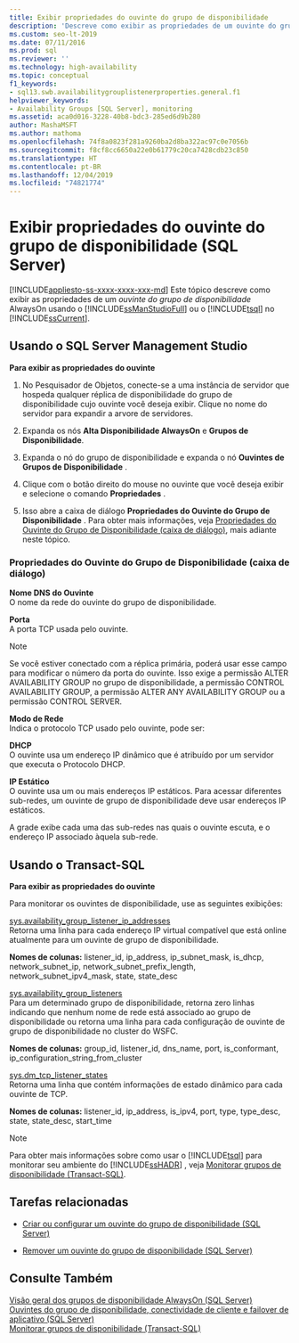 ```yaml
---
title: Exibir propriedades do ouvinte do grupo de disponibilidade
description: 'Descreve como exibir as propriedades de um ouvinte do grupo de disponibilidade Always On com SSMS (SQL Server Management Studio), T-SQL (Transact-SQL) ou SQL PowerShell. '
ms.custom: seo-lt-2019
ms.date: 07/11/2016
ms.prod: sql
ms.reviewer: ''
ms.technology: high-availability
ms.topic: conceptual
f1_keywords:
- sql13.swb.availabilitygrouplistenerproperties.general.f1
helpviewer_keywords:
- Availability Groups [SQL Server], monitoring
ms.assetid: aca0d016-3228-40b8-bdc3-285ed6d9b280
author: MashaMSFT
ms.author: mathoma
ms.openlocfilehash: 74f8a0823f281a9260ba2d8ba322ac97c0e7056b
ms.sourcegitcommit: f8cf8cc6650a22e0b61779c20ca7428cdb23c850
ms.translationtype: HT
ms.contentlocale: pt-BR
ms.lasthandoff: 12/04/2019
ms.locfileid: "74821774"
---
```

# <a name="view-availability-group-listener-properties-sql-server"></a>Exibir propriedades do ouvinte do grupo de disponibilidade (SQL Server)
[!INCLUDE[appliesto-ss-xxxx-xxxx-xxx-md](../../../includes/appliesto-ss-xxxx-xxxx-xxx-md.md)]
  Este tópico descreve como exibir as propriedades de um *ouvinte do grupo de disponibilidade* AlwaysOn usando o [!INCLUDE[ssManStudioFull](../../../includes/ssmanstudiofull-md.md)] ou o [!INCLUDE[tsql](../../../includes/tsql-md.md)] no [!INCLUDE[ssCurrent](../../../includes/sscurrent-md.md)].  
  
##  <a name="SSMSProcedure"></a> Usando o SQL Server Management Studio  
 **Para exibir as propriedades do ouvinte**  
  
1.  No Pesquisador de Objetos, conecte-se a uma instância de servidor que hospeda qualquer réplica de disponibilidade do grupo de disponibilidade cujo ouvinte você deseja exibir. Clique no nome do servidor para expandir a arvore de servidores.  
  
2.  Expanda os nós **Alta Disponibilidade AlwaysOn** e **Grupos de Disponibilidade**.  
  
3.  Expanda o nó do grupo de disponibilidade e expanda o nó **Ouvintes de Grupos de Disponibilidade** .  
  
4.  Clique com o botão direito do mouse no ouvinte que você deseja exibir e selecione o comando **Propriedades** .  
  
5.  Isso abre a caixa de diálogo **Propriedades do Ouvinte do Grupo de Disponibilidade** . Para obter mais informações, veja [Propriedades do Ouvinte do Grupo de Disponibilidade (caixa de diálogo)](#AgListenerPropertiesDialog), mais adiante neste tópico.  
  
###  <a name="AgListenerPropertiesDialog"></a> Propriedades do Ouvinte do Grupo de Disponibilidade (caixa de diálogo)  
 **Nome DNS do Ouvinte**  
 O nome da rede do ouvinte do grupo de disponibilidade.  
  
 **Porta**  
 A porta TCP usada pelo ouvinte.  
  
> [!NOTE]  
>  Se você estiver conectado com a réplica primária, poderá usar esse campo para modificar o número da porta do ouvinte. Isso exige a permissão ALTER AVAILABILITY GROUP no grupo de disponibilidade, a permissão CONTROL AVAILABILITY GROUP, a permissão ALTER ANY AVAILABILITY GROUP ou a permissão CONTROL SERVER.  
  
 **Modo de Rede**  
 Indica o protocolo TCP usado pelo ouvinte, pode ser:  
  
 **DHCP**  
 O ouvinte usa um endereço IP dinâmico que é atribuído por um servidor que executa o Protocolo DHCP.  
  
 **IP Estático**  
 O ouvinte usa um ou mais endereços IP estáticos. Para acessar diferentes sub-redes, um ouvinte de grupo de disponibilidade deve usar endereços IP estáticos.  
  
 A grade exibe cada uma das sub-redes nas quais o ouvinte escuta, e o endereço IP associado àquela sub-rede.  
  
##  <a name="TsqlProcedure"></a> Usando o Transact-SQL  
 **Para exibir as propriedades do ouvinte**  
  
 Para monitorar os ouvintes de disponibilidade, use as seguintes exibições:  
  
 [sys.availability_group_listener_ip_addresses](../../../relational-databases/system-catalog-views/sys-availability-group-listener-ip-addresses-transact-sql.md)  
 Retorna uma linha para cada endereço IP virtual compatível que está online atualmente para um ouvinte de grupo de disponibilidade.  
  
 **Nomes de colunas:** listener_id, ip_address, ip_subnet_mask, is_dhcp, network_subnet_ip, network_subnet_prefix_length, network_subnet_ipv4_mask, state, state_desc  
  
 [sys.availability_group_listeners](../../../relational-databases/system-catalog-views/sys-availability-group-listeners-transact-sql.md)  
 Para um determinado grupo de disponibilidade, retorna zero linhas indicando que nenhum nome de rede está associado ao grupo de disponibilidade ou retorna uma linha para cada configuração de ouvinte de grupo de disponibilidade no cluster do WSFC.  
  
 **Nomes de colunas:** group_id, listener_id, dns_name, port, is_conformant, ip_configuration_string_from_cluster  
  
 [sys.dm_tcp_listener_states](../../../relational-databases/system-dynamic-management-views/sys-dm-tcp-listener-states-transact-sql.md)  
 Retorna uma linha que contém informações de estado dinâmico para cada ouvinte de TCP.  
  
 **Nomes de colunas:** listener_id, ip_address, is_ipv4, port, type, type_desc, state, state_desc, start_time  
  
> [!NOTE]  
>  Para obter mais informações sobre como usar o [!INCLUDE[tsql](../../../includes/tsql-md.md)] para monitorar seu ambiente do [!INCLUDE[ssHADR](../../../includes/sshadr-md.md)] , veja [Monitorar grupos de disponibilidade &#40;Transact-SQL&#41;](../../../database-engine/availability-groups/windows/monitor-availability-groups-transact-sql.md).  
  
##  <a name="RelatedTasks"></a> Tarefas relacionadas  
  
-   [Criar ou configurar um ouvinte do grupo de disponibilidade &#40;SQL Server&#41;](../../../database-engine/availability-groups/windows/create-or-configure-an-availability-group-listener-sql-server.md)  
  
-   [Remover um ouvinte do grupo de disponibilidade &#40;SQL Server&#41;](../../../database-engine/availability-groups/windows/remove-an-availability-group-listener-sql-server.md)  
  
## <a name="see-also"></a>Consulte Também  
 [Visão geral dos grupos de disponibilidade AlwaysOn &#40;SQL Server&#41;](../../../database-engine/availability-groups/windows/overview-of-always-on-availability-groups-sql-server.md)   
 [Ouvintes do grupo de disponibilidade, conectividade de cliente e failover de aplicativo &#40;SQL Server&#41;](../../../database-engine/availability-groups/windows/listeners-client-connectivity-application-failover.md)   
 [Monitorar grupos de disponibilidade &#40;Transact-SQL&#41;](../../../database-engine/availability-groups/windows/monitor-availability-groups-transact-sql.md)  
  
  
